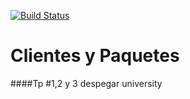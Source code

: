 [![Build Status](https://travis-ci.org/JuanchiRios/ClientesPaquetes.svg?branch=master)](https://travis-ci.org/JuanchiRios/ClientesPaquetes.svg?branch=master)

# Clientes y Paquetes
####Tp #1,2 y 3  despegar university 
